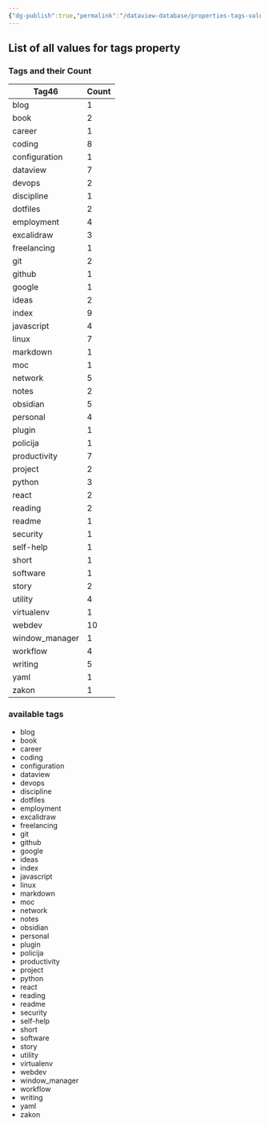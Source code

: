 ```yaml
---
{"dg-publish":true,"permalink":"/dataview-database/properties-tags-values/","tags":["dataview","index"]}
---
```



## List of all values for tags property

<h3><span>Tags and their Count</span></h3><div><table class="dataview table-view-table"><thead class="table-view-thead"><tr class="table-view-tr-header"><th class="table-view-th"><span>Tag</span><span class="dataview small-text">46</span></th><th class="table-view-th"><span>Count</span></th></tr></thead><tbody class="table-view-tbody"><tr><td><span>blog</span></td><td>1</td></tr><tr><td><span>book</span></td><td>2</td></tr><tr><td><span>career</span></td><td>1</td></tr><tr><td><span>coding</span></td><td>8</td></tr><tr><td><span>configuration</span></td><td>1</td></tr><tr><td><span>dataview</span></td><td>7</td></tr><tr><td><span>devops</span></td><td>2</td></tr><tr><td><span>discipline</span></td><td>1</td></tr><tr><td><span>dotfiles</span></td><td>2</td></tr><tr><td><span>employment</span></td><td>4</td></tr><tr><td><span>excalidraw</span></td><td>3</td></tr><tr><td><span>freelancing</span></td><td>1</td></tr><tr><td><span>git</span></td><td>2</td></tr><tr><td><span>github</span></td><td>1</td></tr><tr><td><span>google</span></td><td>1</td></tr><tr><td><span>ideas</span></td><td>2</td></tr><tr><td><span>index</span></td><td>9</td></tr><tr><td><span>javascript</span></td><td>4</td></tr><tr><td><span>linux</span></td><td>7</td></tr><tr><td><span>markdown</span></td><td>1</td></tr><tr><td><span>moc</span></td><td>1</td></tr><tr><td><span>network</span></td><td>5</td></tr><tr><td><span>notes</span></td><td>2</td></tr><tr><td><span>obsidian</span></td><td>5</td></tr><tr><td><span>personal</span></td><td>4</td></tr><tr><td><span>plugin</span></td><td>1</td></tr><tr><td><span>policija</span></td><td>1</td></tr><tr><td><span>productivity</span></td><td>7</td></tr><tr><td><span>project</span></td><td>2</td></tr><tr><td><span>python</span></td><td>3</td></tr><tr><td><span>react</span></td><td>2</td></tr><tr><td><span>reading</span></td><td>2</td></tr><tr><td><span>readme</span></td><td>1</td></tr><tr><td><span>security</span></td><td>1</td></tr><tr><td><span>self-help</span></td><td>1</td></tr><tr><td><span>short</span></td><td>1</td></tr><tr><td><span>software</span></td><td>1</td></tr><tr><td><span>story</span></td><td>2</td></tr><tr><td><span>utility</span></td><td>4</td></tr><tr><td><span>virtualenv</span></td><td>1</td></tr><tr><td><span>webdev</span></td><td>10</td></tr><tr><td><span>window_manager</span></td><td>1</td></tr><tr><td><span>workflow</span></td><td>4</td></tr><tr><td><span>writing</span></td><td>5</td></tr><tr><td><span>yaml</span></td><td>1</td></tr><tr><td><span>zakon</span></td><td>1</td></tr></tbody></table></div>

<h3><span>available tags</span></h3><div><ul class="dataview list-view-ul"><li><span>blog</span></li><li><span>book</span></li><li><span>career</span></li><li><span>coding</span></li><li><span>configuration</span></li><li><span>dataview</span></li><li><span>devops</span></li><li><span>discipline</span></li><li><span>dotfiles</span></li><li><span>employment</span></li><li><span>excalidraw</span></li><li><span>freelancing</span></li><li><span>git</span></li><li><span>github</span></li><li><span>google</span></li><li><span>ideas</span></li><li><span>index</span></li><li><span>javascript</span></li><li><span>linux</span></li><li><span>markdown</span></li><li><span>moc</span></li><li><span>network</span></li><li><span>notes</span></li><li><span>obsidian</span></li><li><span>personal</span></li><li><span>plugin</span></li><li><span>policija</span></li><li><span>productivity</span></li><li><span>project</span></li><li><span>python</span></li><li><span>react</span></li><li><span>reading</span></li><li><span>readme</span></li><li><span>security</span></li><li><span>self-help</span></li><li><span>short</span></li><li><span>software</span></li><li><span>story</span></li><li><span>utility</span></li><li><span>virtualenv</span></li><li><span>webdev</span></li><li><span>window_manager</span></li><li><span>workflow</span></li><li><span>writing</span></li><li><span>yaml</span></li><li><span>zakon</span></li></ul></div>
